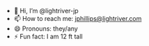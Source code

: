 - 👋 Hi, I’m @lightriver-jp
- 📫 How to reach me: jphillips@lightriver.com
- 😄 Pronouns: they/any
- ⚡ Fun fact: I am 12 ft tall

<!---
lightriver-jp/lightriver-jp is a ✨ special ✨ repository because its `README.md` (this file) appears on your GitHub profile.
You can click the Preview link to take a look at your changes.
--->
